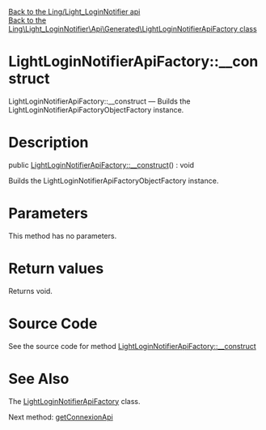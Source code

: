 [Back to the Ling/Light_LoginNotifier api](https://github.com/lingtalfi/Light_LoginNotifier/blob/master/doc/api/Ling/Light_LoginNotifier.md)<br>
[Back to the Ling\Light_LoginNotifier\Api\Generated\LightLoginNotifierApiFactory class](https://github.com/lingtalfi/Light_LoginNotifier/blob/master/doc/api/Ling/Light_LoginNotifier/Api/Generated/LightLoginNotifierApiFactory.md)


LightLoginNotifierApiFactory::__construct
================



LightLoginNotifierApiFactory::__construct — Builds the LightLoginNotifierApiFactoryObjectFactory instance.




Description
================


public [LightLoginNotifierApiFactory::__construct](https://github.com/lingtalfi/Light_LoginNotifier/blob/master/doc/api/Ling/Light_LoginNotifier/Api/Generated/LightLoginNotifierApiFactory/__construct.md)() : void




Builds the LightLoginNotifierApiFactoryObjectFactory instance.




Parameters
================

This method has no parameters.


Return values
================

Returns void.








Source Code
===========
See the source code for method [LightLoginNotifierApiFactory::__construct](https://github.com/lingtalfi/Light_LoginNotifier/blob/master/Api/Generated/LightLoginNotifierApiFactory.php#L37-L42)


See Also
================

The [LightLoginNotifierApiFactory](https://github.com/lingtalfi/Light_LoginNotifier/blob/master/doc/api/Ling/Light_LoginNotifier/Api/Generated/LightLoginNotifierApiFactory.md) class.

Next method: [getConnexionApi](https://github.com/lingtalfi/Light_LoginNotifier/blob/master/doc/api/Ling/Light_LoginNotifier/Api/Generated/LightLoginNotifierApiFactory/getConnexionApi.md)<br>

